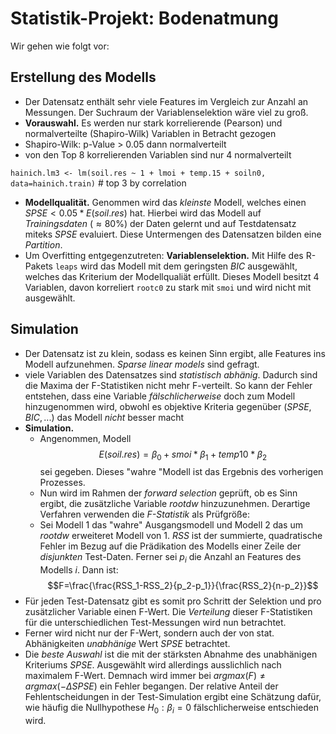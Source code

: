 # Statistik-Projekt: Bodenatmung
Wir gehen wie folgt vor:

## Erstellung des Modells
- Der Datensatz enthält sehr viele Features im Vergleich zur Anzahl an Messungen. Der Suchraum der Variablenselektion wäre viel zu groß.
- **Vorauswahl.** Es werden nur stark korrelierende (Pearson) und normalverteilte (Shapiro-Wilk) Variablen in Betracht gezogen
- Shapiro-Wilk: p-Value > 0.05 dann normalverteilt
- von den Top 8 korrelierenden Variablen sind nur 4 normalverteilt

`hainich.lm3 <- lm(soil.res ~ 1 + lmoi + temp.15 + soiln0, data=hainich.train)` # top 3 by correlation 

- **Modellqualität.** Genommen wird das *kleinste* Modell, welches einen $SPSE < 0.05 * E(soil.res)$ hat. Hierbei wird das Modell auf *Trainingsdaten* ($\approx 80\%$) der Daten gelernt und auf Testdatensatz miteks $SPSE$ evaluiert. Diese Untermengen des Datensatzen bilden eine *Partition*.
- Um Overfitting entgegenzutreten: **Variablenselektion.** Mit Hilfe des R-Pakets `leaps` wird das Modell mit dem geringsten $BIC$ ausgewählt, welches das Kriterium der Modellqualiät erfüllt. Dieses Modell besitzt 4 Variablen, davon korreliert `rootc0` zu stark mit `smoi` und wird nicht mit ausgewählt.

## Simulation
- Der Datensatz ist zu klein, sodass es keinen Sinn ergibt, alle Features ins Modell aufzunehmen. *Sparse linear models* sind gefragt.
- viele Variablen des Datensatzes sind *statistisch abhänig*. Dadurch sind die Maxima der F-Statistiken nicht mehr F-verteilt. So kann der Fehler entstehen, dass eine Variable *fälschlicherweise* doch zum Modell hinzugenommen wird, obwohl es objektive Kriteria gegenüber ($SPSE,BIC,...$) das Modell *nicht* besser macht
- **Simulation.**
  - Angenommen, Modell $$E(soil.res) = \beta_0 + smoi * \beta_1+ temp10 * \beta_2$$ sei gegeben. Dieses "wahre "Modell ist das Ergebnis des vorherigen Prozesses.
  - Nun wird im Rahmen der *forward selection* geprüft, ob es Sinn ergibt, die zusätzliche Variable $rootdw$ hinzuzunehmen.
  Derartige Verfahren verwenden die *F-Statistik* als Prüfgröße:
  - Sei Modell 1 das "wahre" Ausgangsmodell und Modell 2 das um $rootdw$ erweiteret Modell von 1. $RSS$ ist der summierte, quadratische Fehler im Bezug auf die Prädikation des Modells einer Zeile der *disjunkten* Test-Daten. Ferner sei $p_i$ die Anzahl an Features des Modells $i$. Dann ist:
  $$F=\frac{\frac{RSS_1-RSS_2}{p_2-p_1}}{\frac{RSS_2}{n-p_2}}$$
- Für jeden Test-Datensatz gibt es somit pro Schritt der Selektion und pro zusätzlicher Variable einen F-Wert. Die *Verteilung* dieser F-Statistiken für die unterschiedlichen Test-Messungen wird nun betrachtet.
- Ferner wird nicht nur der F-Wert, sondern auch der von stat. Abhänigkeiten *unabhänige* Wert $SPSE$ betrachtet.
- Die *beste Auswahl* ist die mit der stärksten Abnahme des unabhänigen Kriteriums $SPSE$. Ausgewählt wird allerdings ausslichlich nach maximalem F-Wert. Demnach wird immer bei $argmax(F) \neq argmax(- \Delta SPSE)$ ein Fehler begangen. Der relative Anteil der Fehlentscheidungen in der Test-Simulation ergibt eine Schätzung dafür, wie häufig die Nullhypothese $H_0: \beta_i = 0$ fälschlicherweise entschieden wird.
